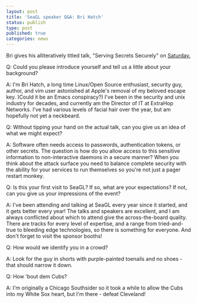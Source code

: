 ```yaml
---
layout: post
title: 'SeaGL speaker Q&A: Bri Hatch'
status: publish
type: post
published: true
categories: news
---
```


Bri gives his alliteratively titled talk, "Serving Secrets Securely" on [Saturday.](https://osem.seagl.org/conference/seagl2016/program/proposal/231)

Q: Could you please introduce yourself and tell us a little about your background?
     
A: I'm Bri Hatch, a long time Linux/Open Source enthusiast, security guy, author, and vim user astonished at Apple's removal of my beloved escape key. )Could it be an Emacs conspiracy?) I've been in the security and unix industry for decades, and currently am the Director of IT at ExtraHop Networks. I've had various levels of facial hair over the year, but am hopefully not yet a neckbeard.

Q: Without tipping your hand on the actual talk, can you give us an idea of what we might expect?

A: Software often needs access to passwords, authentication tokens, or other secrets. The question is how do you allow access to this sensitive information to non-interactive daemons in a secure manner? When you think about the attack surface you need to balance complete security with the ability for your services to run themselves so you're not just a pager restart monkey.
 
Q: Is this your first visit to SeaGL? If so, what are your expectations? If not, can you give us your impressions of the event?

A: I've been attending and talking at SeaGL every year since it started, and it gets better every year! The talks and speakers are excellent, and I am always conflicted about which to attend give the across-the-board quality. There are tracks for every level of expertise, and a range from tried-and-true to bleeding edge technologies, so there is something for everyone. And don't forget to visit the sponsor booths!

Q: How would we identify you in a crowd?

A: Look for the guy in shorts with purple-painted toenails and no shoes - that should narrow it down.

Q: How 'bout dem Cubs?

A: I'm originally a Chicago Southsider so it took a while to allow the Cubs into my White Sox heart, but I'm there - defeat Cleveland!

